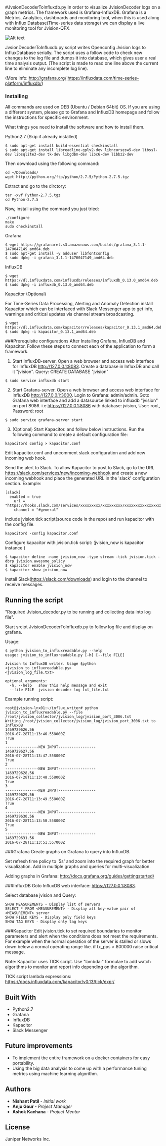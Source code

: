 #JvsionDecoderToInfluxdb.py
In order to visualize JvisionDecoder logs on a graph metrics. The framework used is Grafana-InfluxDB. Grafana is a Metrics, Analytics, dashboards and monitoring tool, when this is used along with Influx Database(Time-series data storage) we can display a live monitoring tool for Jvision-QFX.

![Alt text](/images/4.jpg?raw=true "Framework")

JvsionDecoderToInfluxdb.py script writes Openconfig Jvision logs to InfluxDatabase serially. The script uses a follow code to check new changes to the log file and dumps it into database, which gives user a real time analysis output. (The script is made to read one line above the current line to eliminate any incomplete log line).

(More info: http://grafana.org/ https://influxdata.com/time-series-platform/influxdb/)

### Installing
All commands are used on  DEB (Ubuntu / Debian 64bit) OS. If you are using a different system, please go to Grafana and InfluxDB homepage and follow the instructions for specific environment.

What things you need to install the software and how to install them.

Python2.7 (Skip if already installed)
```
$ sudo apt-get install build-essential checkinstall
$ sudo apt-get install libreadline-gplv2-dev libncursesw5-dev libssl-dev libsqlite3-dev tk-dev libgdbm-dev libc6-dev libbz2-dev
```
Then download using the following command:
```
cd ~/Downloads/
wget http://python.org/ftp/python/2.7.5/Python-2.7.5.tgz
```
Extract and go to the dirctory:
```
tar -xvf Python-2.7.5.tgz
cd Python-2.7.5
```
Now, install using the command you just tried:
```
./configure
make
sudo checkinstall
```

Grafana
```
$ wget https://grafanarel.s3.amazonaws.com/builds/grafana_3.1.1-1470047149_amd64.deb
$ sudo apt-get install -y adduser libfontconfig
$ sudo dpkg -i grafana_3.1.1-1470047149_amd64.deb
```

InfluxDB
```
$ wget https://dl.influxdata.com/influxdb/releases/influxdb_0.13.0_amd64.deb
$ sudo dpkg -i influxdb_0.13.0_amd64.deb
```

Kapacitor (Optional)

For Time-Series Data Processing, Alerting and Anomaly Detection install Kapacitor which can be interfaced with Slack Messenger app to get info, warnings and critical updates via channel stream broadcasting.

```
$ wget https://dl.influxdata.com/kapacitor/releases/kapacitor_0.13.1_amd64.deb
$ sudo dpkg -i kapacitor_0.13.1_amd64.deb
```

###Prerequisite configurations
After Installing Grafana, InfluxDB and Kapacitor. Follow these steps to connect each of the application to form a framework.

1. Start InfluxDB-server. Open a web browser and access web interface for InfluxDB http://127.0.0.1:8083. Create a database in InfluxDB and call it "jvision". Query: CREATE DATABASE "jvision"
```
$ sudo service influxdb start
```

2. Start Grafana-server. Open a web browser and access web interface for InfluxDB http://127.0.0.1:3000. Login to Grafana: admin/admin. Goto Grafana web interface and add a datasource linked to influxdb "jvision" on port 8086. i.e https://127.0.0.1:8086 with database: jvision, User: root, Password: root
```
$ sudo service grafana-server start
```

3. (Optional) Start Kapacitor. and follow below instructions.
Run the following command to create a default configuration file:
```
kapacitord config > kapacitor.conf
```
Edit kapacitor.conf and uncomment slack configuration and add new incoming web hook.

Send the alert to Slack. To allow Kapacitor to post to Slack, go to the URL https://slack.com/services/new/incoming-webhook and create a new incoming webhook and place the generated URL in the 'slack' configuration section. Example:

```
[slack]
  enabled = true
    url = "https://hooks.slack.com/services/xxxxxxxxx/xxxxxxxxx/xxxxxxxxxxxxxxxxxxxxxxxx"
    channel = "#general"
```

include jvision.tick script(source code in the repo) and run kapacitor with the config file.
```
kapacitord -config kapacitor.conf
```

Configure kapacitor with jvision.tick script: (jvision_now is kapacitor instance )
```
$ kapacitor define -name jvision_now -type stream -tick jvision.tick -dbrp jvision.awesome_policy
$ kapacitor enable jvision_now
$ kapacitor show jvision_now
```

Install Slack(https://slack.com/downloads) and login to the channel to receive messages.

## Running the script
"Required Jvision_decoder.py to be running and collecting data into log file".

Start srcipt JvisionDecoderToInfluxdb.py to follow log file and display on grafana.

Usage:
```
$ python jvision_to_influxreadable.py --help
usage: jvision_to_influxreadable.py [-h] [--file FILE]

Jvision to InfluxDB writer. Usage $python <jvision_to_influxreadable.py>
<jvision_log_file.txt>

optional arguments:
  -h, --help   show this help message and exit
  --file FILE  jvision decoder log txt_file.txt
```

Example running script:
```
root@jvision-lnx01:~/influx_writer# python jvision_to_influxreadable.py --file /root/jvision_collector/jvision_log/jvision_port_3006.txt
Writing /root/jvision_collector/jvision_log/jvision_port_3006.txt to InfluxDB
1469729626.56
2016-07-28T11:13:46.558000Z
True
1
---------------NEW INPUT-----------------
1469729627.56
2016-07-28T11:13:47.558000Z
True
2
---------------NEW INPUT-----------------
1469729628.56
2016-07-28T11:13:48.558000Z
True
3
---------------NEW INPUT-----------------
1469729629.56
2016-07-28T11:13:49.558000Z
True
4
---------------NEW INPUT-----------------
1469729630.56
2016-07-28T11:13:50.558000Z
True
5
---------------NEW INPUT-----------------
1469729631.56
2016-07-28T11:13:51.557000Z
```

###Grafana
Create graphs on Grafana to query into InfluxDB.

Set refresh time policy to '5s' and zoom into the required graph for better visualization.
Add in multiple graphs and queries for multi-visualization.

Adding graphs in Grafana: http://docs.grafana.org/guides/gettingstarted/

###InfluxDB
Goto InfluxDB web interface: https://127.0.0.1:8083. 

Select database jvision and Query:

```
SHOW MEASUREMENTS - Display list of servers
SELECT * FROM <MEASUREMENT> - Display all key-value pair of <MEASUREMENT> server
SHOW FIELD KEYS - Display only field keys
SHOW TAG KEYS - Display only tag keys
```

###Kapacitor
Edit jvision.tick to set required boundaries to monitor parameters and alert when the conditions does not meet the requirements. For example when the normal operation of the server is stalled or slows down below a normal operating range like. if tx_pps > 800000 raise critical message.

Note: Kapacitor uses TICK script. Use "lambda:" formulae to add watch algorithms to monitor and report info depending on the algorithm.

TICK script lambda expressions: https://docs.influxdata.com/kapacitor/v0.13/tick/expr/

## Built With
* Python2.7
* Grafana
* InfluxDB
* Kapacitor
* Slack Messenger

## Future improvements
* To implement the entire framework on a docker containers for easy portability.
* Using the big data analysis to come up with a performance tuning metrics using machine learning algorithm.

## Authors
* **Nishant Patil** - *Initial work*
* **Anju Gaur** - *Project Manager*
* **Ashok Kachana** - *Project Mentor*

## License
Juniper Networks Inc.
